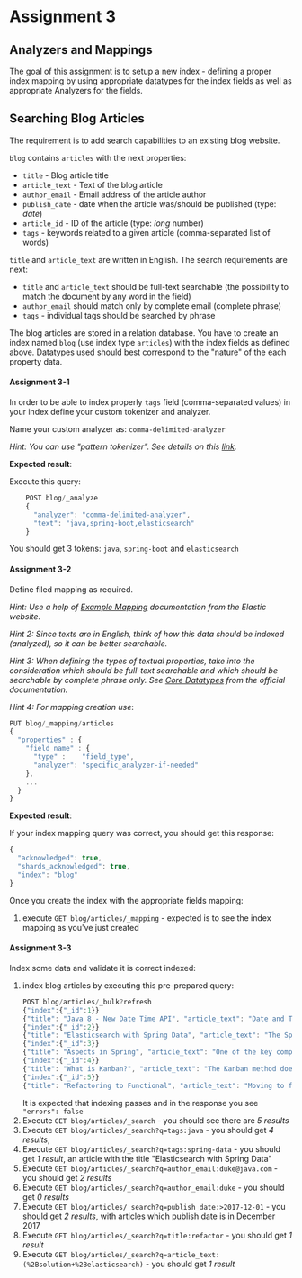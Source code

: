 # Assignment 3

## Analyzers and Mappings

The goal of this assignment is to setup a new index - defining a proper index mapping
by using appropriate datatypes for the index fields as well as appropriate Analyzers
for the fields.

## Searching Blog Articles

The requirement is to add search capabilities to an existing blog website. 

`blog` contains `articles` with the next properties:
* `title` - Blog article title 
* `article_text` - Text of the blog article 
* `author_email` - Email address of the article author 
* `publish_date` - date when the article was/should be published (type: *date*)
* `article_id` - ID of the article (type: *long* number)
* `tags` - keywords related to a given article (comma-separated list of words)

`title` and `article_text` are written in English. The search requirements are next:
* `title` and `article_text` should be full-text searchable (the possibility 
to match the document by any word in the field)
* `author_email` should match only by complete email (complete phrase)
* `tags` - individual tags should be searched by phrase

The blog articles are stored in a relation database. You have to create an index
named `blog` (use index type `articles`) with the index fields as defined above. Datatypes 
used should best correspond to the "nature" of the each property data.


#### Assignment 3-1

In order to be able to index properly `tags` field (comma-separated values)
in your index define your custom tokenizer and analyzer. 

Name your custom analyzer as: `comma-delimited-analyzer`

*Hint: You can use "pattern tokenizer". See details on this 
[link](https://www.elastic.co/guide/en/elasticsearch/reference/current/analysis-pattern-tokenizer.html).*


**Expected result**: 

Execute this query:
```javascript
    POST blog/_analyze
    {
      "analyzer": "comma-delimited-analyzer",
      "text": "java,spring-boot,elasticsearch"
    }
```
You should get 3 tokens: `java`, `spring-boot` and `elasticsearch`

#### Assignment 3-2

Define filed mapping as required.

*Hint: Use a help of [Example Mapping](https://www.elastic.co/guide/en/elasticsearch/reference/current/mapping.html#_example_mapping)
documentation from the Elastic website.*

*Hint 2: Since texts are in English, think of how this data should be indexed (analyzed),
so it can be better searchable.*

*Hint 3: When defining the types of textual properties, take into the consideration
which should be full-text searchable and which should be searchable by complete phrase only. 
See [Core Datatypes](https://www.elastic.co/guide/en/elasticsearch/reference/current/mapping-types.html#_core_datatypes)
from the official documentation.*

*Hint 4: For mapping creation use*: 
```javascript
PUT blog/_mapping/articles
{
  "properties" : {
    "field_name" : {
      "type" :    "field_type",
      "analyzer": "specific_analyzer-if-needed"
    },
    ...
  }
}
```

**Expected result**: 

If your index mapping query was correct, you should get this response:

```javascript
{
  "acknowledged": true,
  "shards_acknowledged": true,
  "index": "blog"
}
```

Once you create the index with the appropriate fields mapping:
1. execute `GET blog/articles/_mapping` - expected is to see the index mapping
as you've just created


#### Assignment 3-3

Index some data and validate it is correct indexed:
1. index blog articles by executing this pre-prepared query:
    ```javascript
    POST blog/articles/_bulk?refresh
    {"index":{"_id":1}}
    {"title": "Java 8 - New Date Time API", "article_text": "Date and Time API for Java, also known as JSR-310, provides a new and improved date and time API for Java", "author_email": "duke@java.com", "publish_date": "2017-10-15", "tags": "java", "article_id": 101}
    {"index":{"_id":2}}
    {"title": "Elasticsearch with Spring Data", "article_text": "The Spring Data Elasticsearch project applies core Spring concepts to the development of solutions using the Elasticsearch Search Engine.", "author_email": "springer@gmail.com", "publish_date": "2017-10-28", "tags": "java,spring-data,elasticsearch", "article_id": 102}
    {"index":{"_id":3}}
    {"title": "Aspects in Spring", "article_text": "One of the key components of Spring is the AOP framework. While the Spring IoC container does not depend on AOP, meaning you do not need to use AOP if you don't want to, AOP complements Spring IoC to provide a very capable middleware solution.", "author_email": "springer@gmail.com", "publish_date": "2017-11-05", "tags": "java,spring", "article_id": 103}
    {"index":{"_id":4}}
    {"title": "What is Kanban?", "article_text": "The Kanban method does not prescribe a certain setup or procedure. You can overlay Kanban properties on top of your existing workflow or process to bring your issues to light so that you can introduce positive change over time.", "author_email": "agile@example.com", "publish_date": "2017-12-19", "tags": "agile,kanban", "article_id": 104}
    {"index":{"_id":5}}
    {"title": "Refactoring to Functional", "article_text": "Moving to functional programming can result in significantly better code and productivity gains. However, it requires a paradigm shift: you need to move away from imperative and object-oriented thinking to start thinking functionally.", "author_email": "duke@java.com", "publish_date": "2017-12-25", "tags": "java", "article_id": 105}
    ```
    It is expected that indexing passes and in the response you see `"errors": false`
1. Execute `GET blog/articles/_search` - you should see there are *5 results*
1. Execute `GET blog/articles/_search?q=tags:java` - you should get *4 results*, 
1. Execute `GET blog/articles/_search?q=tags:spring-data` - you should get *1 result*, 
an article with the title "Elasticsearch with Spring Data"
1. Execute `GET blog/articles/_search?q=author_email:duke@java.com` - you should get *2 results*
1. Execute `GET blog/articles/_search?q=author_email:duke` - you should get *0 results*
1. Execute `GET blog/articles/_search?q=publish_date:>2017-12-01` -  you should get *2 results*,
with articles which publish date is in December 2017
1. Execute `GET blog/articles/_search?q=title:refactor` - you should get *1 result*
1. Execute `GET blog/articles/_search?q=article_text:(%2Bsolution+%2Belasticsearch)` - you should get *1 result*

